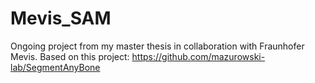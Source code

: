 # Mevis_SAM
Ongoing project from my master thesis in collaboration with Fraunhofer Mevis. Based on this project: https://github.com/mazurowski-lab/SegmentAnyBone
